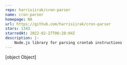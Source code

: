 ```yaml
---
repo: harrisiirak/cron-parser
name: cron-parser
homepage: NA
url: https://github.com/harrisiirak/cron-parser
stars: 1343
starredAt: 2022-02-27T06:20:04Z
description: |-
    Node.js library for parsing crontab instructions
---
```


[object Object]
